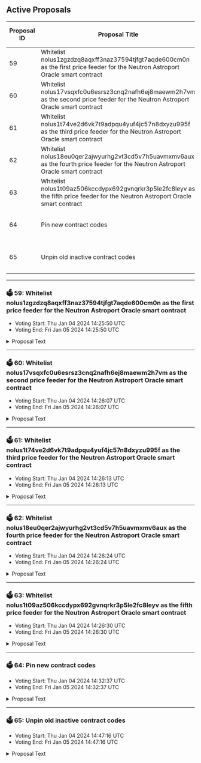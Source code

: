 ## Active Proposals

| Proposal ID | Proposal Title | Voting End Time | VOTED |
|-------------|----------------|-----------------|-------|
| 59 | Whitelist nolus1zgzdzq8aqxff3naz37594tjfgt7aqde600cm0n as the first price feeder for the Neutron Astroport Oracle smart contract | Fri Jan 05 2024 14:25:50 UTC | ✅ YES |
| 60 | Whitelist nolus17vsqxfc0u6esrsz3cnq2nafh6ej8maewm2h7vm as the second price feeder for the Neutron Astroport Oracle smart contract | Fri Jan 05 2024 14:26:07 UTC | ✅ YES |
| 61 | Whitelist nolus1t74ve2d6vk7t9adpqu4yuf4jc57n8dxyzu995f as the third price feeder for the Neutron Astroport Oracle smart contract | Fri Jan 05 2024 14:26:13 UTC | ✅ YES |
| 62 | Whitelist nolus18eu0qer2ajwyurhg2vt3cd5v7h5uavmxmv6aux as the fourth price feeder for the Neutron Astroport Oracle smart contract | Fri Jan 05 2024 14:26:24 UTC | ✅ YES |
| 63 | Whitelist nolus1t09az506kccdypx692gvnqrkr3p5le2fc8leyv as the fifth price feeder for the Neutron Astroport Oracle smart contract | Fri Jan 05 2024 14:26:30 UTC | ⏳ NOT VOTED |
| 64 | Pin new contract codes | Fri Jan 05 2024 14:32:37 UTC | ⏳ NOT VOTED |
| 65 | Unpin old inactive contract codes | Fri Jan 05 2024 14:47:16 UTC | ⏳ NOT VOTED |

---

### 🗳 59: Whitelist nolus1zgzdzq8aqxff3naz37594tjfgt7aqde600cm0n as the first price feeder for the Neutron Astroport Oracle smart contract
- Voting Start: Thu Jan 04 2024 14:25:50 UTC
- Voting End: Fri Jan 05 2024 14:25:50 UTC

<details>
<summary>Proposal Text</summary>
 
# Whitelist nolus1zgzdzq8aqxff3naz37594tjfgt7aqde600cm0n as the first price feeder for the Neutron Astroport Oracle smart contractnn## SummarynOracle market data price feeders are an essential part of the Nolus core architecture which uses its own Oracle system. Each price feeding service is an independent lightweight off-chain component that retrieves prices from configured price providers for a set of denomination pairs. With the latest Astroport integration on Neutron, there are now two providers from which the Oracle system of Nolus can retrieve prices - Osmosis and Neutron. The price feeders utilize a variant of the Exponential Moving Average (EMA) algorithm for the price calculation of any given cryptocurrency pair. Through the use of this algorithm, one can put additional weights on more recently observed prices for a given period. To read more about the role of the price feeders in Nolus, have a look at the [documentation](https://hub.nolus.io/en_US/technical-documentation/oracles-alarms).nnBy voting YES on this proposal, you agree to whitelist the first price feeder for the Astroport Oracle smart contract. Each service is located in a different geolocation and is configured to push a price every 60 seconds.nn## Source codenEach price feeding service is built from the [oracle-price-feeder](https://github.com/nolus-protocol/oracle-price-feeder) repository. You can find the configuration for a feeder running on mainnet [here](https://github.com/nolus-protocol/oracle-price-feeder/blob/main/configurations/market-data-feeder.main.toml).
</details>

---

### 🗳 60: Whitelist nolus17vsqxfc0u6esrsz3cnq2nafh6ej8maewm2h7vm as the second price feeder for the Neutron Astroport Oracle smart contract
- Voting Start: Thu Jan 04 2024 14:26:07 UTC
- Voting End: Fri Jan 05 2024 14:26:07 UTC

<details>
<summary>Proposal Text</summary>
 
# Whitelist nolus17vsqxfc0u6esrsz3cnq2nafh6ej8maewm2h7vm as the second price feeder for the Neutron Astroport Oracle smart contractnn## SummarynOracle market data price feeders are an essential part of the Nolus core architecture which uses its own Oracle system. Each price feeding service is an independent lightweight off-chain component that retrieves prices from configured price providers for a set of denomination pairs. With the latest Astroport integration on Neutron, there are now two providers from which the Oracle system of Nolus can retrieve prices - Osmosis and Neutron. The price feeders utilize a variant of the Exponential Moving Average (EMA) algorithm for the price calculation of any given cryptocurrency pair. Through the use of this algorithm, one can put additional weights on more recently observed prices for a given period. To read more about the role of the price feeders in Nolus, have a look at the [documentation](https://hub.nolus.io/en_US/technical-documentation/oracles-alarms).nnBy voting YES on this proposal, you agree to whitelist the second price feeder for the Astroport Oracle smart contract. Each service is located in a different geolocation and is configured to push a price every 60 seconds.nn## Source codenEach price feeding service is built from the [oracle-price-feeder](https://github.com/nolus-protocol/oracle-price-feeder) repository. You can find the configuration for a feeder running on mainnet [here](https://github.com/nolus-protocol/oracle-price-feeder/blob/main/configurations/market-data-feeder.main.toml).
</details>

---

### 🗳 61: Whitelist nolus1t74ve2d6vk7t9adpqu4yuf4jc57n8dxyzu995f as the third price feeder for the Neutron Astroport Oracle smart contract
- Voting Start: Thu Jan 04 2024 14:26:13 UTC
- Voting End: Fri Jan 05 2024 14:26:13 UTC

<details>
<summary>Proposal Text</summary>
 
# Whitelist nolus1t74ve2d6vk7t9adpqu4yuf4jc57n8dxyzu995f as the third price feeder for the Neutron Astroport Oracle smart contractnn## SummarynOracle market data price feeders are an essential part of the Nolus core architecture which uses its own Oracle system. Each price feeding service is an independent lightweight off-chain component that retrieves prices from configured price providers for a set of denomination pairs. With the latest Astroport integration on Neutron, there are now two providers from which the Oracle system of Nolus can retrieve prices - Osmosis and Neutron. The price feeders utilize a variant of the Exponential Moving Average (EMA) algorithm for the price calculation of any given cryptocurrency pair. Through the use of this algorithm, one can put additional weights on more recently observed prices for a given period. To read more about the role of the price feeders in Nolus, have a look at the [documentation](https://hub.nolus.io/en_US/technical-documentation/oracles-alarms).nnBy voting YES on this proposal, you agree to whitelist the third price feeder for the Astroport Oracle smart contract. Each service is located in a different geolocation and is configured to push a price every 60 seconds.nn## Source codenEach price feeding service is built from the [oracle-price-feeder](https://github.com/nolus-protocol/oracle-price-feeder) repository. You can find the configuration for a feeder running on mainnet [here](https://github.com/nolus-protocol/oracle-price-feeder/blob/main/configurations/market-data-feeder.main.toml).
</details>

---

### 🗳 62: Whitelist nolus18eu0qer2ajwyurhg2vt3cd5v7h5uavmxmv6aux as the fourth price feeder for the Neutron Astroport Oracle smart contract
- Voting Start: Thu Jan 04 2024 14:26:24 UTC
- Voting End: Fri Jan 05 2024 14:26:24 UTC

<details>
<summary>Proposal Text</summary>
 
# Whitelist nolus18eu0qer2ajwyurhg2vt3cd5v7h5uavmxmv6aux as the fourth price feeder for the Neutron Astroport Oracle smart contractnn## SummarynOracle market data price feeders are an essential part of the Nolus core architecture which uses its own Oracle system. Each price feeding service is an independent lightweight off-chain component that retrieves prices from configured price providers for a set of denomination pairs. With the latest Astroport integration on Neutron, there are now two providers from which the Oracle system of Nolus can retrieve prices - Osmosis and Neutron. The price feeders utilize a variant of the Exponential Moving Average (EMA) algorithm for the price calculation of any given cryptocurrency pair. Through the use of this algorithm, one can put additional weights on more recently observed prices for a given period. To read more about the role of the price feeders in Nolus, have a look at the [documentation](https://hub.nolus.io/en_US/technical-documentation/oracles-alarms).nnBy voting YES on this proposal, you agree to whitelist the fourth price feeder for the Astroport Oracle smart contract. Each service is located in a different geolocation and is configured to push a price every 60 seconds.nn## Source codenEach price feeding service is built from the [oracle-price-feeder](https://github.com/nolus-protocol/oracle-price-feeder) repository. You can find the configuration for a feeder running on mainnet [here](https://github.com/nolus-protocol/oracle-price-feeder/blob/main/configurations/market-data-feeder.main.toml).
</details>

---

### 🗳 63: Whitelist nolus1t09az506kccdypx692gvnqrkr3p5le2fc8leyv as the fifth price feeder for the Neutron Astroport Oracle smart contract
- Voting Start: Thu Jan 04 2024 14:26:30 UTC
- Voting End: Fri Jan 05 2024 14:26:30 UTC

<details>
<summary>Proposal Text</summary>
 
# Whitelist nolus1t09az506kccdypx692gvnqrkr3p5le2fc8leyv as the fifth price feeder for the Neutron Astroport Oracle smart contractnn## SummarynOracle market data price feeders are an essential part of the Nolus core architecture which uses its own Oracle system. Each price feeding service is an independent lightweight off-chain component that retrieves prices from configured price providers for a set of denomination pairs. With the latest Astroport integration on Neutron, there are now two providers from which the Oracle system of Nolus can retrieve prices - Osmosis and Neutron. The price feeders utilize a variant of the Exponential Moving Average (EMA) algorithm for the price calculation of any given cryptocurrency pair. Through the use of this algorithm, one can put additional weights on more recently observed prices for a given period. To read more about the role of the price feeders in Nolus, have a look at the [documentation](https://hub.nolus.io/en_US/technical-documentation/oracles-alarms).nnBy voting YES on this proposal, you agree to whitelist the fifth price feeder for the Astroport Oracle smart contract. Each service is located in a different geolocation and is configured to push a price every 60 seconds.nn## Source codenEach price feeding service is built from the [oracle-price-feeder](https://github.com/nolus-protocol/oracle-price-feeder) repository. You can find the configuration for a feeder running on mainnet [here](https://github.com/nolus-protocol/oracle-price-feeder/blob/main/configurations/market-data-feeder.main.toml).
</details>

---

### 🗳 64: Pin new contract codes
- Voting Start: Thu Jan 04 2024 14:32:37 UTC
- Voting End: Fri Jan 05 2024 14:32:37 UTC

<details>
<summary>Proposal Text</summary>
 
Proposal #27 allowed to extend the store code permissions such that an additional wallet address by the Nolus team is able to store code on-chain without the need to go through governance proposal. In that way, there needs to be only one proposal for migration afterwards. As a result, the proposal count was reduced significantly which makes it easier for the community to track the version of the smart contracts. On the other hand, this meant that contracts that are stored on-chain via this additional address, remain unpinned. nnCode pinning is a mechanism that allows contract code IDs to be pinned to memory. This way code does not have to be loaded to memory on each execution which in turn reduces the gas requirement for each transaction involving that contract. This would make the follow-up smart contract migration proposal to be submitted for much less gas than it would cost without the contracts being pinned. nnBy voting YES to this proposal you agree to pin the contract IDs of the newly stored contracts from version v0.4.0 of the smart contracts as well as the Rewards Dispatcher contract from v0.4.1. These include one Platform core contract (Rewards Dispatcher) as well as Protocol contracts (Leaser, LPP, Oracle, Profit and Lease). Due to the Astroport integration, there are two independent sets of Protocol contracts - one for Osmosis and one for Neutron. This makes 14 contracts to be pinned in total. A follow-up proposal would be submitted to unpin unused contract codes.
</details>

---

### 🗳 65: Unpin old inactive contract codes
- Voting Start: Thu Jan 04 2024 14:47:16 UTC
- Voting End: Fri Jan 05 2024 14:47:16 UTC

<details>
<summary>Proposal Text</summary>
 
Code pinning is a mechanism that allows contract code IDs to be pinned to memory. This way code does not have to be loaded to memory on each execution which in turn reduces the gas requirement for each transaction involving that contract. With each new migration, new code IDs need to be stored on-chain. These effectively replace the old ones which are not used. The old IDs which have already been pinned, remain that way and cost the node providers memory which, even though small, may compound over time, as new contracts are being stored and pinned on-chain.nnBy voting YES to this proposal you agree to unpin the code IDs of old contracts that are not active anymore. After this proposal has passed, the pinned code IDs should be as follows (14 in total): 

n* 43 - Admin 
n* 44 - Time Alarms 
n* 45 - Treasury 
n* 47 - Leaser (Osmosis) 
n* 48 - LPP (Osmosis) 
n* 49 - Oracle (Osmosis) 
n* 50 - Profit (Osmosis) 
n* 51 - Lease (Osmosis) 
n* 57 - Rewards Dispatcher 
n* 58 - Leaser (Neutron) 
n* 59 - Lease (Neutron) 
n* 60 - LPP (Neutron) 
n* 61 - Oracle (Neutron) 
n* 62 - Profit (Neutron)
</details>
